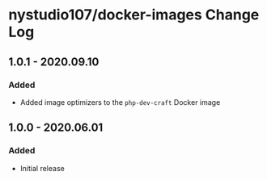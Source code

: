 # nystudio107/docker-images Change Log

## 1.0.1 - 2020.09.10
### Added
* Added image optimizers to the `php-dev-craft` Docker image

## 1.0.0 - 2020.06.01
### Added
* Initial release
